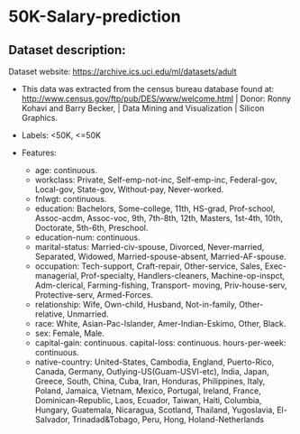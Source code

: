 # 50K-Salary-prediction


## Dataset description:

Dataset website: https://archive.ics.uci.edu/ml/datasets/adult

- This data was extracted from the census bureau database found at: http://www.census.gov/ftp/pub/DES/www/welcome.html | Donor: Ronny Kohavi and Barry Becker, | Data Mining and Visualization | Silicon Graphics.

- Labels: <50K, <=50K

- Features: 

  * age: continuous.
  * workclass: Private, Self-emp-not-inc, Self-emp-inc, Federal-gov, Local-gov, State-gov, Without-pay, Never-worked. 
  * fnlwgt: continuous.
  * education: Bachelors, Some-college, 11th, HS-grad, Prof-school, Assoc-acdm, Assoc-voc, 9th, 7th-8th, 12th, Masters, 1st-4th, 10th, Doctorate, 5th-6th, Preschool. 
  * education-num: continuous.
  * marital-status: Married-civ-spouse, Divorced, Never-married, Separated, Widowed, Married-spouse-absent, Married-AF-spouse.
  * occupation: Tech-support, Craft-repair, Other-service, Sales, Exec-managerial, Prof-specialty, Handlers-cleaners, Machine-op-inspct, Adm-clerical, Farming-fishing, Transport-   moving, Priv-house-serv, Protective-serv, Armed-Forces. 
  * relationship: Wife, Own-child, Husband, Not-in-family, Other-relative, Unmarried.
  * race: White, Asian-Pac-Islander, Amer-Indian-Eskimo, Other, Black. 
  * sex: Female, Male.
  * capital-gain: continuous. capital-loss: continuous. hours-per-week: continuous. 
  * native-country: United-States, Cambodia, England, Puerto-Rico, Canada, Germany, Outlying-US(Guam-USVI-etc), India, Japan, Greece, South, China, Cuba, Iran, Honduras, Philippines, Italy, Poland, Jamaica, Vietnam, Mexico, Portugal, Ireland, France, Dominican-Republic, Laos, Ecuador, Taiwan, Haiti, Columbia, Hungary, Guatemala, Nicaragua, Scotland, Thailand, Yugoslavia, El-Salvador, Trinadad&Tobago, Peru, Hong, Holand-Netherlands
